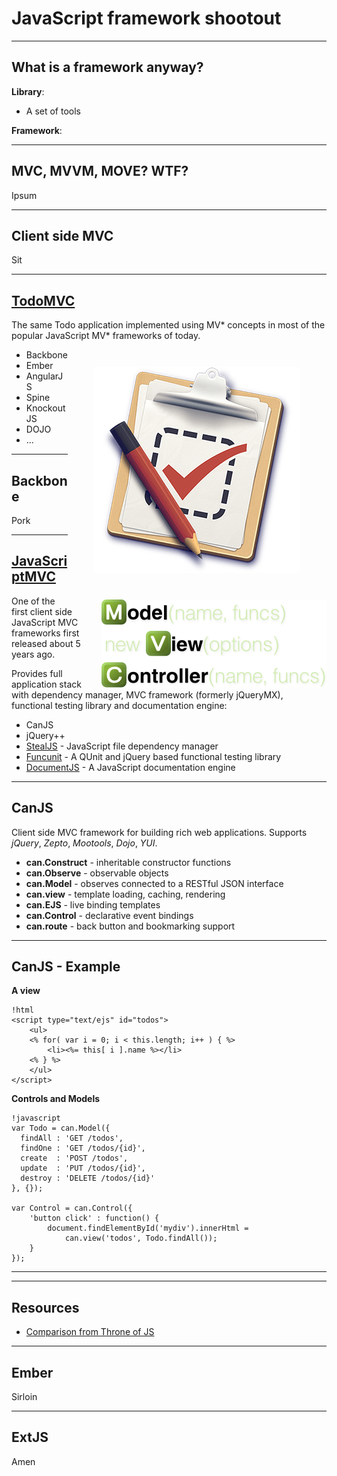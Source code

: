 
# JavaScript framework shootout

---

## What is a framework anyway?

__Library__:

* A set of tools

__Framework__:

---

## MVC, MVVM, MOVE? WTF?

Ipsum

---

## Client side MVC

Sit

---

## [TodoMVC](http://todomvc.com/)

The same Todo application implemented using MV\* concepts in most of the popular JavaScript MV\*
frameworks of today.
<img src="images/todomvc.png" alt="TodoMVC" style="float: right; margin: 3em;" />

* Backbone
* Ember
* AngularJS
* Spine
* KnockoutJS
* DOJO
* ...

---

## Backbone

Pork

---

## [JavaScriptMVC](http://javascriptmvc.com)

<img src="images/javascriptmvc.png" alt="JavaScriptMVC" style="float: right; margin-left: 2em;" />
One of the first client side JavaScript MVC frameworks first released about 5 years ago.

Provides full application stack with dependency manager, MVC framework (formerly jQueryMX),
functional testing library and documentation engine:

* CanJS
* jQuery++
* [StealJS](http://javascriptmvc.com/docs.html#!stealjs) - JavaScript file dependency manager
* [Funcunit](http://funcunit.com) - A QUnit and jQuery based functional testing library
* [DocumentJS](http://javascriptmvc.com/docs.html#!DocumentJS) - A JavaScript documentation engine

---

## CanJS

Client side MVC framework for building rich web applications. Supports *jQuery*, *Zepto*, *Mootools*,
*Dojo*, *YUI*.

* __can.Construct__ - inheritable constructor functions
* __can.Observe__ - observable objects
* __can.Model__ - observes connected to a RESTful JSON interface
* __can.view__ - template loading, caching, rendering
* __can.EJS__ - live binding templates
* __can.Control__ - declarative event bindings
* __can.route__ - back button and bookmarking support

---

## CanJS - Example

__A view__

	!html
	<script type="text/ejs" id="todos">
		<ul>
		<% for( var i = 0; i < this.length; i++ ) { %>
			<li><%= this[ i ].name %></li>
		<% } %>
		</ul>
    </script>

__Controls and Models__

	!javascript
	var Todo = can.Model({
	  findAll : 'GET /todos',
	  findOne : 'GET /todos/{id}',
	  create  : 'POST /todos',
	  update  : 'PUT /todos/{id}',
	  destroy : 'DELETE /todos/{id}'
	}, {});

	var Control = can.Control({
		'button click' : function() {
			document.findElementById('mydiv').innerHtml =
        		can.view('todos', Todo.findAll());
		}
	});

---

---

## Resources

* [Comparison from Throne of JS](http://blog.stevensanderson.com/2012/08/01/rich-javascript-applications-the-seven-frameworks-throne-of-js-2012/)

---

## Ember

Sirloin

---

## ExtJS

Amen
